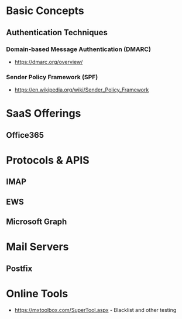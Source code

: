 # Basic Concepts

## Authentication Techniques

### Domain-based Message Authentication (DMARC)
- https://dmarc.org/overview/

### Sender Policy Framework (SPF)
- https://en.wikipedia.org/wiki/Sender_Policy_Framework

# SaaS Offerings

## Office365

# Protocols & APIS

## IMAP
## EWS
## Microsoft Graph


# Mail Servers
## Postfix

# Online Tools
- https://mxtoolbox.com/SuperTool.aspx  - Blacklist and other testing
